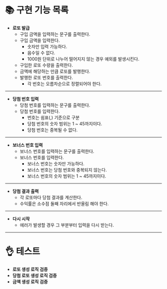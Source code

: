 # 📚 구현 기능 목록

- **로또 발급**
    - 구입 금액을 입력하는 문구를 출력한다.
    - 구입 금액을 입력한다.
        - 숫자만 입력 가능하다.
        - 음수일 수 없다.
        - 1000원 단위로 나누어 떨어지지 않는 경우 예외를 발생시킨다.
    - 구입한 로또 수량을 출력한다.
    - 금액에 해당하는 만큼 로또를 발행한다.
    - 발행한 로또 번호를 출력한다.
        - 각 번호는 오름차순으로 정렬되어야 한다.

<hr/>

- **당첨 번호 입력**
    - 당첨 번호를 입력하는 문구를 출력한다.
    - 당첨 번호를 입력한다.
        - 번호는 쉼표(,) 기준으로 구분
        - 당첨 번호의 숫자 범위는 1 ~ 45까지이다.
        - 당첨 번호는 중복될 수 없다.

<hr/>

- **보너스 번호 입력**
    - 보너스 번호를 입력하는 문구를 출력한다.
    - 보너스 번호를 입력한다.
        - 보너스 번호는 숫자만 가능하다.
        - 보너스 번호는 당첨 번호와 중복되지 않는다.
        - 보너스 번호의 숫자 범위는 1 ~ 45까지이다.

<hr/>

- **당첨 결과 출력**
    - 각 로또마다 당첨 결과를 계산한다.
    - 수익률은 소수점 둘째 자리에서 반올림 해야 한다.

<hr/>

- **다시 시작**
    - 에러가 발생할 경우 그 부분부터 입력을 다시 받는다.

<hr/>

# 👌 테스트

- **로또 생성 로직 검증**
- **당첨 로또 생성 로직 검증**
- **금액 생성 로직 검증**